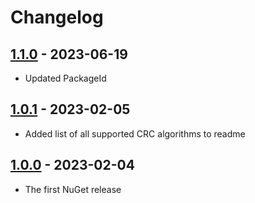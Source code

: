 # Changelog

## [1.1.0] - 2023-06-19

- Updated PackageId


## [1.0.1] - 2023-02-05

- Added list of all supported CRC algorithms to readme


## [1.0.0] - 2023-02-04

- The first NuGet release



[unreleased]: https://github.com/medo64/Medo.Checksums/
[1.1.0]: https://www.nuget.org/packages/Medo.Checksums/1.1.0
[1.0.1]: https://www.nuget.org/packages/Medo.IO.Hashing/1.0.1
[1.0.0]: https://www.nuget.org/packages/Medo.IO.Hashing/1.0.0
